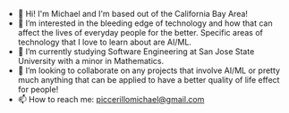 - 👋 Hi! I'm Michael and I'm based out of the California Bay Area! 
- 👀 I’m interested in the bleeding edge of technology and how that can affect the lives of everyday people for the better. Specific areas of technology that I love to learn about are AI/ML. 
- 🌱 I’m currently studying Software Engineering at San Jose State University with a minor in Mathematics. 
- 💞️ I’m looking to collaborate on any projects that involve AI/ML or pretty much anything that can be applied to have a better quality of life effect for people! 
- 📫 How to reach me: piccerillomichael@gmail.com
